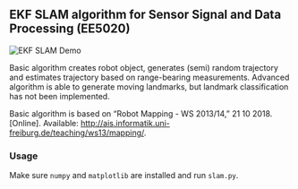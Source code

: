 ## EKF SLAM algorithm for Sensor Signal and Data Processing (EE5020)

![EKF SLAM Demo](https://github.com/arpitmac74/EKF-SLAM/blob/master/images/static_landmarks.png)

Basic algorithm creates robot object, generates (semi) random trajectory and estimates trajectory based on range-bearing measurements.
Advanced algorithm is able to generate moving landmarks, but landmark classification has not been implemented.


Basic algorithm is based on “Robot Mapping - WS 2013/14,” 21 10 2018. [Online]. Available: http://ais.informatik.uni-freiburg.de/teaching/ws13/mapping/.

### Usage

Make sure `numpy` and `matplotlib` are installed and run `slam.py`.
